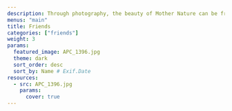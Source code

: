 ```yaml
---
description: Through photography, the beauty of Mother Nature can be frozen in time. This category celebrates the magic of our planet and beyond — from the immensity of the great outdoors, to miraculous moments in your own backyard.
menus: "main"
title: Friends
categories: ["friends"]
weight: 3
params:
  featured_image: APC_1396.jpg
  theme: dark
  sort_order: desc
  sort_by: Name # Exif.Date
resources:
  - src: APC_1396.jpg
    params:
      cover: true
---
```


